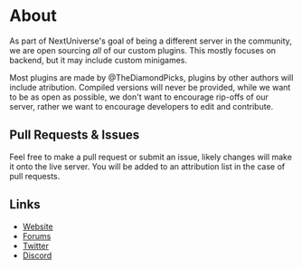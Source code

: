 # About
As part of NextUniverse's goal of being a different server in the community, we are open sourcing *all* of our custom plugins.
This mostly focuses on backend, but it may include custom minigames.

Most plugins are made by @TheDiamondPicks, plugins by other authors will include atribution. Compiled versions will never be provided, while we want to be as open as possible, we don't want to encourage rip-offs of our server, rather we want to encourage developers to edit and contribute.

## Pull Requests & Issues
Feel free to make a pull request or submit an issue, likely changes will make it onto the live server. You will be added to an attribution list in the case of pull requests.

## Links
- [Website](https://nextuniverse.ml)
- [Forums](https://forums.nextuniverse.ml)
- [Twitter](https://twitter.com/NextUniverseMC)
- [Discord](http://coming.soon)
